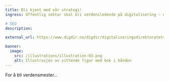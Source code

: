 ```yaml
---
title: Bli kjent med vår strategi!
ingress: Offentlig sektor skal bli verdensledende på digitalisering – og Digitaliseringsdirektoratet (Digdir) skal være regjeringens fremste verktøy for raskere og mer samordnet digitalisering av samfunnet. Vår innsats – i tett samarbeid med andre – skal føre til at innbyggerne, næringslivet og frivillige organisasjoner opplever én digital offentlig sektor og får en enklere digital hverdag. Det er Digdirs ambisjon og visjon.

# SEO
description:

external_url: https://www.digdir.no/digdir/digitaliseringsdirektoratets-strategi/2497

banner:
  image:
    src: /illustrations/illustration-03.png
    alt: Illustrasjon av sittende figur med bok i hånden
---
```


For å bli verdensmester...
